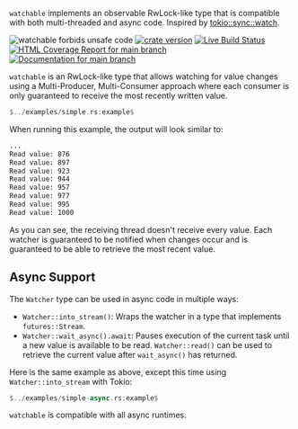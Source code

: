 `watchable` implements an observable RwLock-like type that is compatible with
both multi-threaded and async code. Inspired by
[tokio::sync::watch][tokio-watch].

![watchable forbids unsafe code](https://img.shields.io/badge/unsafe-forbid-success)
[![crate version](https://img.shields.io/crates/v/watchable.svg)](https://crates.io/crates/watchable)
[![Live Build Status](https://img.shields.io/github/actions/workflow/status/khonsulabs/watchable/tests.yml?branch=main)](https://github.com/khonsulabs/watchable/actions?query=workflow:Tests)
[![HTML Coverage Report for `main` branch](https://khonsulabs.github.io/watchable/coverage/badge.svg)](https://khonsulabs.github.io/watchable/coverage/)
[![Documentation for `main` branch](https://img.shields.io/badge/docs-main-informational)]($docs$)

`watchable` is an RwLock-like type that allows watching for value changes
using a Multi-Producer, Multi-Consumer approach where each consumer is only
guaranteed to receive the most recently written value.

```rust
$../examples/simple.rs:example$
```

When running this example, the output will look similar to:

```sh
...
Read value: 876
Read value: 897
Read value: 923
Read value: 944
Read value: 957
Read value: 977
Read value: 995
Read value: 1000
```

As you can see, the receiving thread doesn't receive every value. Each watcher
is guaranteed to be notified when changes occur and is guaranteed to be able to
retrieve the most recent value.

## Async Support

The `Watcher` type can be used in async code in multiple ways:

- `Watcher::into_stream()`: Wraps the watcher in a type that implements
  `futures::Stream`.
- `Watcher::wait_async().await`: Pauses execution of the current task until a
  new value is available to be read. `Watcher::read()` can be used to retrieve
  the current value after `wait_async()` has returned.

Here is the same example as above, except this time using `Watcher::into_stream` with Tokio:

```rust
$../examples/simple-async.rs:example$
```

`watchable` is compatible with all async runtimes.

[tokio-watch]: https://docs.rs/tokio/latest/tokio/sync/watch/index.html
